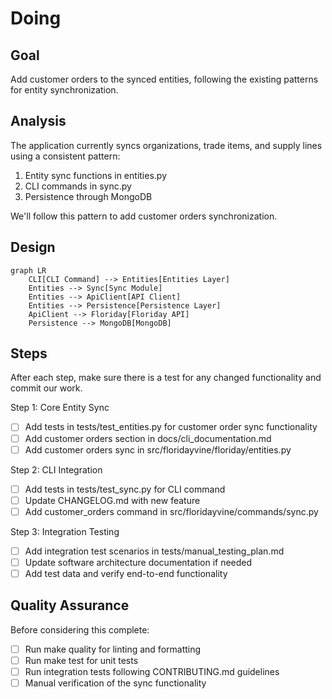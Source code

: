 # Doing

## Goal

Add customer orders to the synced entities, following the existing patterns for entity synchronization.

## Analysis

The application currently syncs organizations, trade items, and supply lines using a consistent pattern:

1. Entity sync functions in entities.py
2. CLI commands in sync.py
3. Persistence through MongoDB

We'll follow this pattern to add customer orders synchronization.

## Design

```mermaid
graph LR
    CLI[CLI Command] --> Entities[Entities Layer]
    Entities --> Sync[Sync Module]
    Entities --> ApiClient[API Client]
    Entities --> Persistence[Persistence Layer]
    ApiClient --> Floriday[Floriday API]
    Persistence --> MongoDB[MongoDB]
```

## Steps

After each step, make sure there is a test for any changed functionality and commit our work.

Step 1: Core Entity Sync

- [ ] Add tests in tests/test_entities.py for customer order sync functionality
- [ ] Add customer orders section in docs/cli_documentation.md
- [ ] Add customer orders sync in src/floridayvine/floriday/entities.py

Step 2: CLI Integration

- [ ] Add tests in tests/test_sync.py for CLI command
- [ ] Update CHANGELOG.md with new feature
- [ ] Add customer_orders command in src/floridayvine/commands/sync.py

Step 3: Integration Testing

- [ ] Add integration test scenarios in tests/manual_testing_plan.md
- [ ] Update software architecture documentation if needed
- [ ] Add test data and verify end-to-end functionality

## Quality Assurance

Before considering this complete:

- [ ] Run make quality for linting and formatting
- [ ] Run make test for unit tests
- [ ] Run integration tests following CONTRIBUTING.md guidelines
- [ ] Manual verification of the sync functionality
